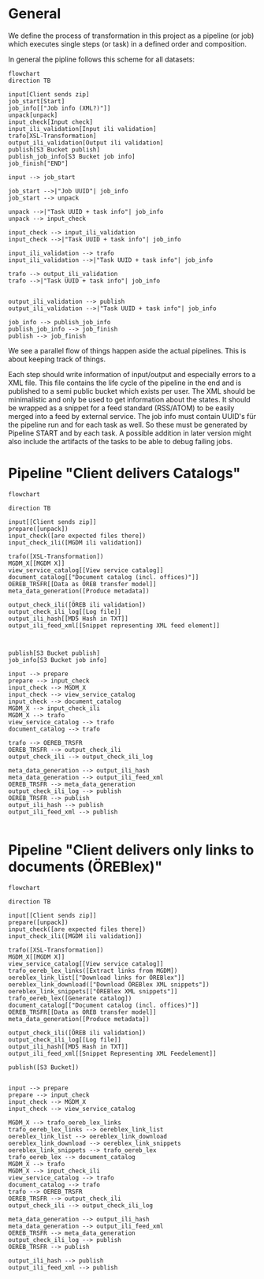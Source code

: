 # General

We define the process of transformation in this project as a pipeline (or job) which executes single steps (or task) in a
defined order and composition.

In general the pipline follows this scheme for all datasets:
```mermaid
flowchart
direction TB

input[Client sends zip]
job_start[Start]
job_info[["Job info (XML?)"]]
unpack[unpack]
input_check[Input check]
input_ili_validation[Input ili validation]
trafo[XSL-Transformation]
output_ili_validation[Output ili validation]
publish[S3 Bucket publish]
publish_job_info[S3 Bucket job info]
job_finish["END"]

input --> job_start

job_start -->|"Job UUID"| job_info
job_start --> unpack

unpack -->|"Task UUID + task info"| job_info
unpack --> input_check

input_check --> input_ili_validation
input_check -->|"Task UUID + task info"| job_info

input_ili_validation --> trafo
input_ili_validation -->|"Task UUID + task info"| job_info

trafo --> output_ili_validation
trafo -->|"Task UUID + task info"| job_info


output_ili_validation --> publish
output_ili_validation -->|"Task UUID + task info"| job_info

job_info --> publish_job_info
publish_job_info --> job_finish
publish --> job_finish

```

We see a parallel flow of things happen aside the actual pipelines. This is about keeping track of things.

Each step should write information of input/output and especially errors to a XML file. This file contains the life cycle
of the pipeline in the end and is published to a semi public bucket which exists per user. The XML should be minimalistic
and only be used to get information about the states. It should be wrapped as a snippet for a feed standard (RSS/ATOM) to be
easily merged into a feed by external service. The job info must contain UUID's für the pipeline run and for each task as well.
So these must be generated by Pipeline START and by each task.
A possible addition in later version might also include the artifacts of the tasks to be able to debug failing jobs.

# Pipeline "Client delivers Catalogs"

```mermaid
flowchart

direction TB

input[[Client sends zip]]
prepare([unpack])
input_check([are expected files there])
input_check_ili([MGDM ili validation])

trafo([XSL-Transformation])
MGDM_X[[MGDM X]]
view_service_catalog[[View service catalog]]
document_catalog[["Document catalog (incl. offices)"]]
OEREB_TRSFR[[Data as ÖREB transfer model]]
meta_data_generation([Produce metadata])

output_check_ili([ÖREB ili validation])
output_check_ili_log[[Log file]]
output_ili_hash[[MD5 Hash in TXT]]
output_ili_feed_xml[[Snippet representing XML feed element]]



publish[S3 Bucket publish]
job_info[S3 Bucket job info]

input --> prepare
prepare --> input_check
input_check --> MGDM_X
input_check --> view_service_catalog
input_check --> document_catalog
MGDM_X --> input_check_ili
MGDM_X --> trafo
view_service_catalog --> trafo
document_catalog --> trafo

trafo --> OEREB_TRSFR
OEREB_TRSFR --> output_check_ili
output_check_ili --> output_check_ili_log

meta_data_generation --> output_ili_hash
meta_data_generation --> output_ili_feed_xml
OEREB_TRSFR --> meta_data_generation
output_check_ili_log --> publish
OEREB_TRSFR --> publish
output_ili_hash --> publish
output_ili_feed_xml --> publish
  
```

# Pipeline "Client delivers only links to documents (ÖREBlex)"

```mermaid
flowchart
  
direction TB

input[[Client sends zip]]
prepare([unpack])
input_check([are expected files there])
input_check_ili([MGDM ili validation])

trafo([XSL-Transformation])
MGDM_X[[MGDM X]]
view_service_catalog[[View service catalog]]
trafo_oereb_lex_links([Extract links from MGDM])
oereblex_link_list[["Download links for ÖREBlex"]]
oereblex_link_download(["Download ÖREBlex XML snippets"])
oereblex_link_snippets[["ÖREBlex XML snippets"]]
trafo_oereb_lex([Generate catalog])
document_catalog[["Document catalog (incl. offices)"]]
OEREB_TRSFR[[Data as ÖREB transfer model]]
meta_data_generation([Produce metadata])

output_check_ili([ÖREB ili validation])
output_check_ili_log[[Log file]]
output_ili_hash[[MD5 Hash in TXT]]
output_ili_feed_xml[[Snippet Representing XML Feedelement]]

publish([S3 Bucket])


input --> prepare
prepare --> input_check
input_check --> MGDM_X
input_check --> view_service_catalog

MGDM_X --> trafo_oereb_lex_links
trafo_oereb_lex_links --> oereblex_link_list
oereblex_link_list --> oereblex_link_download
oereblex_link_download --> oereblex_link_snippets
oereblex_link_snippets --> trafo_oereb_lex
trafo_oereb_lex --> document_catalog
MGDM_X --> trafo
MGDM_X --> input_check_ili
view_service_catalog --> trafo
document_catalog --> trafo
trafo --> OEREB_TRSFR
OEREB_TRSFR --> output_check_ili
output_check_ili --> output_check_ili_log

meta_data_generation --> output_ili_hash
meta_data_generation --> output_ili_feed_xml
OEREB_TRSFR --> meta_data_generation
output_check_ili_log --> publish
OEREB_TRSFR --> publish

output_ili_hash --> publish
output_ili_feed_xml --> publish

```

